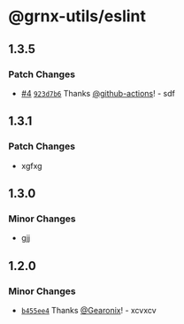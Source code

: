 # @grnx-utils/eslint

## 1.3.5

### Patch Changes

- [#4](https://github.com/Gearonix/grnx-utils/pull/4) [`923d7b6`](https://github.com/Gearonix/grnx-utils/commit/923d7b6801759004be2b58f1f50669b9ef874cef) Thanks [@github-actions](https://github.com/apps/github-actions)! - sdf

## 1.3.1

### Patch Changes

- xgfxg

## 1.3.0

### Minor Changes

- gjj

## 1.2.0

### Minor Changes

- [`b455ee4`](https://github.com/Gearonix/grnx-utils/commit/b455ee490abd3b26745a70610115189142189539) Thanks [@Gearonix](https://github.com/Gearonix)! - xcvxcv

